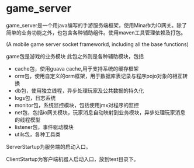 # game_server
  game_server是一个用java编写的手游服务端框架，使用Mina作为IO网关。除了简单的业务功能之外，也包含各种辅助组件。使用maven工具管理依赖及打包。
  
  (A mobile game server socket frameworkd, including all the base functions)
  
  game包是游戏的业务模块
  此包之外则是各种辅助模块，包括
  * cache包，使用guava cache,用于支持系统的缓存框架　　
  * orm包，使用自定义的orm框架，用于数据库表记录与程序pojo对象的相互转换　　　
  * db包，使用独立线程，异步处理玩家及公共数据的持久化　
  * logs包，日志系统　
  * monitor包，系统监控模块，包括使用jmx对程序的监控 　　
  * net包，包括io网关模块，玩家消息自动映射到业务模块，异步处理玩家消息的线程模型　　
  * listener包，事件驱动模块 　　
  * utils包，各种工具类　　


  ServerStartup为服务端的启动入口。

  ClientStartup为客户端机器人启动入口，放到test目录下。
